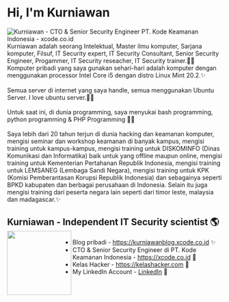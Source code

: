 # Hi, I'm Kurniawan

<img src="https://xcode.co.id/cover500.jpg" alt="Kurniawan - CTO & Senior Security Engineer PT. Kode Keamanan Indonesia - xcode.co.id">
Kurniawan adalah seorang Intelektual, Master ilmu komputer, Sarjana komputer, Filsuf, IT Security expert, IT Security Consultant, Senior Security Engineer, Progammer, IT Security reseacher, IT Security trainer.✍🏾<br />Komputer pribadi yang saya gunakan sehari-hari adalah komputer dengan menggunakan processor Intel Core i5 dengan distro Linux Mint 20.2.✨<br /><br />
Semua server di internet yang saya handle, semua menggunakan Ubuntu Server. I love ubuntu server.✍🏾<br /><br />
Untuk saat ini, di dunia programming, saya menyukai bash programming, python programming & PHP Programming ✍🏾<br /><br />
Saya lebih dari 20 tahun terjun di dunia hacking dan keamanan komputer, mengisi seminar dan workshop keamanan di banyak kampus, mengisi training untuk kampus-kampus, mengisi training untuk DISKOMINFO (Dinas Komunikasi dan Informatika) baik untuk yang offline maupun online, mengisi training untuk Kementerian Pertahanan Republik Indonesia, mengisi training untuk LEMSANEG (Lembaga Sandi Negara), mengisi training untuk KPK (Komisi Pemberantasan Korupsi Republik Indonesia) dan sebagainya seperti BPKD kabupaten dan berbagai perusahaan di Indonesia. Selain itu juga mengisi training dari peserta negara lain seperti dari timor leste, malaysia dan madagascar.✨

## Kurniawan - Independent IT Security scientist 🌎 <a href="https://kurniawanblog.xcode.co.id"><img align="left" width="150" height="150" src="https://kurniawan.xcode.co.id/images/profile.jpg?raw=true"></a>
- Blog pribadi  - <a href="https://kurniawanblog.xcode.co.id"> https://kurniawanblog.xcode.co.id</a> ✨
- CTO & Senior Security Engineer di PT. Kode Keamanan Indonesia -  <a href="https://xcode.co.id"> https://xcode.co.id</a> 🔭
- Kelas Hacker - <a href="https://kelashacker.com">https://kelashacker.com</a> 🔭
- My LinkedIn Account  -  <a href="https://www.linkedin.com/in/kurniawan-aja/">LinkedIn</a>  👯 

